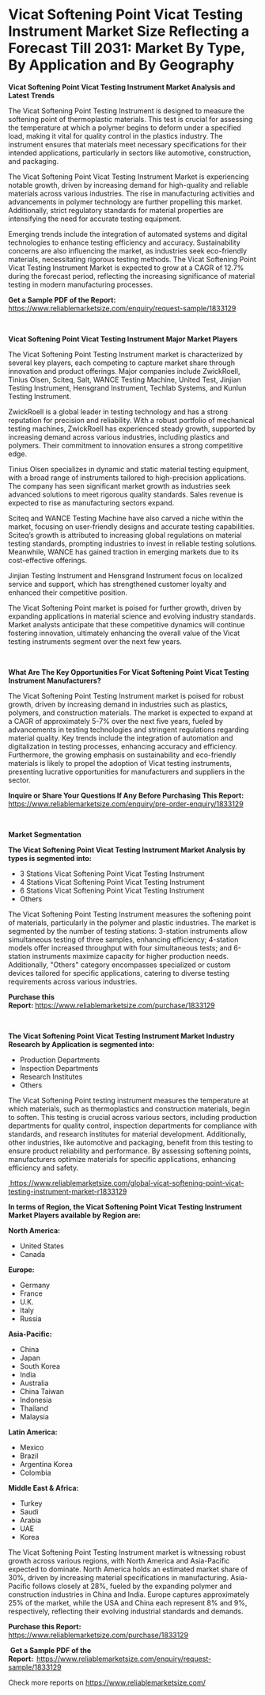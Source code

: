 <p><h1>Vicat Softening Point Vicat Testing Instrument Market Size Reflecting a Forecast Till 2031: Market By Type, By Application and By Geography</h1></p><p><strong>Vicat Softening Point Vicat Testing Instrument Market Analysis and Latest Trends</strong></p>
<p><p>The Vicat Softening Point Testing Instrument is designed to measure the softening point of thermoplastic materials. This test is crucial for assessing the temperature at which a polymer begins to deform under a specified load, making it vital for quality control in the plastics industry. The instrument ensures that materials meet necessary specifications for their intended applications, particularly in sectors like automotive, construction, and packaging.</p><p>The Vicat Softening Point Vicat Testing Instrument Market is experiencing notable growth, driven by increasing demand for high-quality and reliable materials across various industries. The rise in manufacturing activities and advancements in polymer technology are further propelling this market. Additionally, strict regulatory standards for material properties are intensifying the need for accurate testing equipment. </p><p>Emerging trends include the integration of automated systems and digital technologies to enhance testing efficiency and accuracy. Sustainability concerns are also influencing the market, as industries seek eco-friendly materials, necessitating rigorous testing methods. The Vicat Softening Point Vicat Testing Instrument Market is expected to grow at a CAGR of 12.7% during the forecast period, reflecting the increasing significance of material testing in modern manufacturing processes.</p></p>
<p><strong>Get a Sample PDF of the Report:&nbsp;</strong> <a href="https://www.reliablemarketsize.com/enquiry/request-sample/1833129?utm_campaign=1845&utm_medium=2&utm_source=Github&utm_content=ia&utm_term=01012025&utm_id=vicat-softening-point-vicat-testing-instrument">https://www.reliablemarketsize.com/enquiry/request-sample/1833129</a></p>
<p>&nbsp;</p>
<p><strong>Vicat Softening Point Vicat Testing Instrument Major Market Players</strong></p>
<p><p>The Vicat Softening Point Testing Instrument market is characterized by several key players, each competing to capture market share through innovation and product offerings. Major companies include ZwickRoell, Tinius Olsen, Sciteq, Salt, WANCE Testing Machine, United Test, Jinjian Testing Instrument, Hensgrand Instrument, Techlab Systems, and Kunlun Testing Instrument.</p><p>ZwickRoell is a global leader in testing technology and has a strong reputation for precision and reliability. With a robust portfolio of mechanical testing machines, ZwickRoell has experienced steady growth, supported by increasing demand across various industries, including plastics and polymers. Their commitment to innovation ensures a strong competitive edge.</p><p>Tinius Olsen specializes in dynamic and static material testing equipment, with a broad range of instruments tailored to high-precision applications. The company has seen significant market growth as industries seek advanced solutions to meet rigorous quality standards. Sales revenue is expected to rise as manufacturing sectors expand.</p><p>Sciteq and WANCE Testing Machine have also carved a niche within the market, focusing on user-friendly designs and accurate testing capabilities. Sciteq’s growth is attributed to increasing global regulations on material testing standards, prompting industries to invest in reliable testing solutions. Meanwhile, WANCE has gained traction in emerging markets due to its cost-effective offerings.</p><p>Jinjian Testing Instrument and Hensgrand Instrument focus on localized service and support, which has strengthened customer loyalty and enhanced their competitive position. </p><p>The Vicat Softening Point market is poised for further growth, driven by expanding applications in material science and evolving industry standards. Market analysts anticipate that these competitive dynamics will continue fostering innovation, ultimately enhancing the overall value of the Vicat testing instruments segment over the next few years.</p></p>
<p>&nbsp;</p>
<p><strong>What Are The Key Opportunities For Vicat Softening Point Vicat Testing Instrument Manufacturers?</strong></p>
<p><p>The Vicat Softening Point Testing Instrument market is poised for robust growth, driven by increasing demand in industries such as plastics, polymers, and construction materials. The market is expected to expand at a CAGR of approximately 5-7% over the next five years, fueled by advancements in testing technologies and stringent regulations regarding material quality. Key trends include the integration of automation and digitalization in testing processes, enhancing accuracy and efficiency. Furthermore, the growing emphasis on sustainability and eco-friendly materials is likely to propel the adoption of Vicat testing instruments, presenting lucrative opportunities for manufacturers and suppliers in the sector.</p></p>
<p><strong>Inquire or Share Your Questions If Any Before Purchasing This Report:</strong> <a href="https://www.reliablemarketsize.com/enquiry/pre-order-enquiry/1833129?utm_campaign=1845&utm_medium=2&utm_source=Github&utm_content=ia&utm_term=01012025&utm_id=vicat-softening-point-vicat-testing-instrument">https://www.reliablemarketsize.com/enquiry/pre-order-enquiry/1833129</a></p>
<p>&nbsp;</p>
<p><strong>Market Segmentation</strong></p>
<p><strong>The Vicat Softening Point Vicat Testing Instrument Market Analysis by types is segmented into:</strong></p>
<p><ul><li>3 Stations Vicat Softening Point Vicat Testing Instrument</li><li>4 Stations Vicat Softening Point Vicat Testing Instrument</li><li>6 Stations Vicat Softening Point Vicat Testing Instrument</li><li>Others</li></ul></p>
<p><p>The Vicat Softening Point Testing Instrument measures the softening point of materials, particularly in the polymer and plastic industries. The market is segmented by the number of testing stations: 3-station instruments allow simultaneous testing of three samples, enhancing efficiency; 4-station models offer increased throughput with four simultaneous tests; and 6-station instruments maximize capacity for higher production needs. Additionally, "Others" category encompasses specialized or custom devices tailored for specific applications, catering to diverse testing requirements across various industries.</p></p>
<p><strong>Purchase this Report:&nbsp;</strong><a href="https://www.reliablemarketsize.com/purchase/1833129?utm_campaign=1845&utm_medium=2&utm_source=Github&utm_content=ia&utm_term=01012025&utm_id=vicat-softening-point-vicat-testing-instrument">https://www.reliablemarketsize.com/purchase/1833129</a></p>
<p>&nbsp;</p>
<p><strong>The Vicat Softening Point Vicat Testing Instrument Market Industry Research by Application is segmented into:</strong></p>
<p><ul><li>Production Departments</li><li>Inspection Departments</li><li>Research Institutes</li><li>Others</li></ul></p>
<p><p>The Vicat Softening Point testing instrument measures the temperature at which materials, such as thermoplastics and construction materials, begin to soften. This testing is crucial across various sectors, including production departments for quality control, inspection departments for compliance with standards, and research institutes for material development. Additionally, other industries, like automotive and packaging, benefit from this testing to ensure product reliability and performance. By assessing softening points, manufacturers optimize materials for specific applications, enhancing efficiency and safety.</p></p>
<p><a href="https://www.reliablemarketsize.com/global-vicat-softening-point-vicat-testing-instrument-market-r1833129?utm_campaign=1845&utm_medium=2&utm_source=Github&utm_content=ia&utm_term=01012025&utm_id=vicat-softening-point-vicat-testing-instrument">&nbsp;https://www.reliablemarketsize.com/global-vicat-softening-point-vicat-testing-instrument-market-r1833129</a></p>
<p><strong>In terms of Region, the Vicat Softening Point Vicat Testing Instrument Market Players available by Region are:</strong></p>
<p>
    <p> <strong> North America: </strong>
        <ul>
            <li>United States</li>
            <li>Canada</li>
        </ul>
        </p> 
    <p> <strong> Europe: </strong>
        <ul>
            <li>Germany</li>
            <li>France</li>
            <li>U.K.</li>
            <li>Italy</li>
            <li>Russia</li>
        </ul>
        </p> 
    <p> <strong> Asia-Pacific: </strong>
        <ul>
            <li>China</li>
            <li>Japan</li>
            <li>South Korea</li>
            <li>India</li>
            <li>Australia</li>
            <li>China Taiwan</li>
            <li>Indonesia</li>
            <li>Thailand</li>
            <li>Malaysia</li>
        </ul>
        </p> 
    <p> <strong> Latin America: </strong>
        <ul>
            <li>Mexico</li>
            <li>Brazil</li>
            <li>Argentina Korea</li>
            <li>Colombia</li>
        </ul>
        </p> 
    <p> <strong> Middle East & Africa: </strong>
        <ul>
            <li>Turkey</li>
            <li>Saudi</li>
            <li>Arabia</li>
            <li>UAE</li>
            <li>Korea</li>
        </ul>
    </p>
    </p>
<p><p>The Vicat Softening Point Testing Instrument market is witnessing robust growth across various regions, with North America and Asia-Pacific expected to dominate. North America holds an estimated market share of 30%, driven by increasing material specifications in manufacturing. Asia-Pacific follows closely at 28%, fueled by the expanding polymer and construction industries in China and India. Europe captures approximately 25% of the market, while the USA and China each represent 8% and 9%, respectively, reflecting their evolving industrial standards and demands.</p></p>
<p><strong>Purchase this Report: </strong><a href="https://www.reliablemarketsize.com/purchase/1833129?utm_campaign=1845&utm_medium=2&utm_source=Github&utm_content=ia&utm_term=01012025&utm_id=vicat-softening-point-vicat-testing-instrument">https://www.reliablemarketsize.com/purchase/1833129</a></p>
<p>&nbsp;<strong>Get a Sample PDF of the Report:&nbsp;&nbsp;</strong><a href="https://www.reliablemarketsize.com/enquiry/request-sample/1833129?utm_campaign=1845&utm_medium=2&utm_source=Github&utm_content=ia&utm_term=01012025&utm_id=vicat-softening-point-vicat-testing-instrument">https://www.reliablemarketsize.com/enquiry/request-sample/1833129</a></p>
<p><strong></strong></p>
<p>Check more reports on <a href="https://www.reliablemarketsize.com/?utm_campaign=1845&utm_medium=2&utm_source=Github&utm_content=ia&utm_term=01012025&utm_id=vicat-softening-point-vicat-testing-instrument">https://www.reliablemarketsize.com/</a></p>